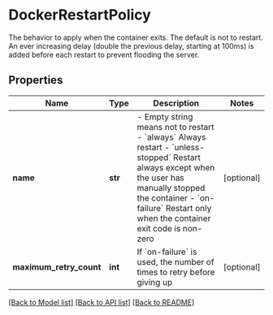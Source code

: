 # DockerRestartPolicy

The behavior to apply when the container exits. The default is not to restart.  An ever increasing delay (double the previous delay, starting at 100ms) is added before each restart to prevent flooding the server. 
## Properties
Name | Type | Description | Notes
------------ | ------------- | ------------- | -------------
**name** | **str** | - Empty string means not to restart - &#x60;always&#x60; Always restart - &#x60;unless-stopped&#x60; Restart always except when the user has manually stopped the container - &#x60;on-failure&#x60; Restart only when the container exit code is non-zero  | [optional] 
**maximum_retry_count** | **int** | If &#x60;on-failure&#x60; is used, the number of times to retry before giving up | [optional] 

[[Back to Model list]](../README.md#documentation-for-models) [[Back to API list]](../README.md#documentation-for-api-endpoints) [[Back to README]](../README.md)


